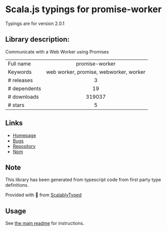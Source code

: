 
# Scala.js typings for promise-worker

Typings are for version 2.0.1

## Library description:
Communicate with a Web Worker using Promises

|                    |                 |
| ------------------ | :-------------: |
| Full name          | promise-worker |
| Keywords           | web worker, promise, webworker, worker |
| # releases         | 3 |
| # dependents       | 19 |
| # downloads        | 319037 |
| # stars            | 5 |

## Links
- [Homepage](https://github.com/nolanlawson/promise-worker#readme)
- [Bugs](https://github.com/nolanlawson/promise-worker/issues)
- [Repository](https://github.com/nolanlawson/promise-worker)
- [Npm](https://www.npmjs.com/package/promise-worker)
    


## Note
This library has been generated from typescript code from first party type definitions.

Provided with :purple_heart: from [ScalablyTyped](https://github.com/oyvindberg/ScalablyTyped)

## Usage
See [the main readme](../../readme.md) for instructions.


